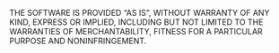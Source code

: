 THE SOFTWARE IS PROVIDED “AS IS”, WITHOUT WARRANTY OF ANY KIND, EXPRESS OR IMPLIED, INCLUDING BUT NOT LIMITED TO THE WARRANTIES OF MERCHANTABILITY, FITNESS FOR A PARTICULAR PURPOSE AND NONINFRINGEMENT.
